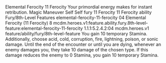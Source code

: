 <ability>
  <name>Elemental Ferocity</name>
  <cost>11 Ferocity</cost>
  <flavor>Your primordial energy makes for instant retribution.</flavor>
  <keywords>
    <keyword>Magic</keyword>
  </keywords>
  <type>Maneuver</type>
  <distance>Self</distance>
  <target>Self</target>
  <metadata>
    <class>fury</class>
    <cost>11 Ferocity</cost>
    <cost_amount>11</cost_amount>
    <cost_resource>Ferocity</cost_resource>
    <feature_type>ability</feature_type>
    <file_dpath>Fury/8th-Level Features</file_dpath>
    <item_id>elemental-ferocity-11-ferocity</item_id>
    <item_index>04</item_index>
    <item_name>Elemental Ferocity (11 Ferocity)</item_name>
    <level>8</level>
    <scc>mcdm.heroes.v1:feature.ability.fury.8th-level-feature:elemental-ferocity-11-ferocity</scc>
    <scdc>1.1.1:5.2.4.2:04</scdc>
    <source>mcdm.heroes.v1</source>
    <type>feature/ability/fury/8th-level-feature</type>
  </metadata>
  <effects>
    <effect type="mundane">You gain 10 temporary Stamina. Additionally, choose acid, cold, corruption, fire, lightning, poison, or sonic damage. Until the end of the encounter or until you are dying, whenever an enemy damages you, they take 10 damage of the chosen type. If this damage reduces the enemy to 0 Stamina, you gain 10 temporary Stamina.</effect>
  </effects>
</ability>
